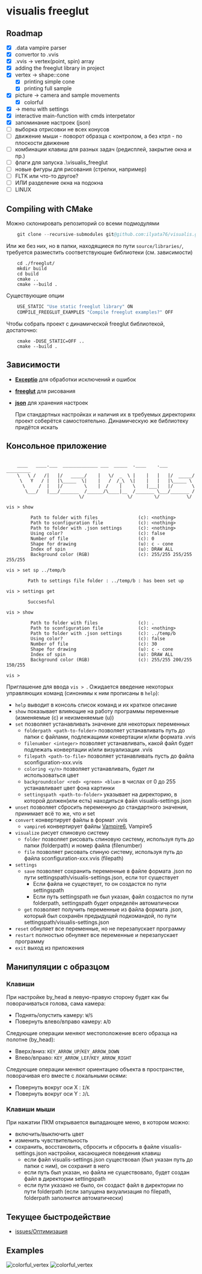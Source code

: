 # visualis freeglut
  
## Roadmap
- [x] .data vampire parser
- [x] convertor to .vvis
- [x] .vvis -> vertex(point, spin) array
- [x] adding the freeglut library in project
- [x] vertex -> shape::cone
    - [x] printing simple cone
    - [x] printing full sample
- [x] picture -> camera and sample movements
    - [x] colorful
- [x] -> menu with settings
- [x] interactive main-function with cmds interpetator
- [x] запоминание настроек (json)
- [ ] выборка отрисовки не всех конусов
- [ ] движение мыши - поворот образца с контролом, а без ктрл - по плоскости движение
- [ ] комбинации клавиш для разных задач (редисплей, закрытие окна и пр.)
- [ ] флаги для запуска .\visualis_freeglut
- [ ] новые фигуры для рисования (стрелки, например)
- [ ] FLTK или что-то другое?
- [ ] ИЛИ разделение окна на подокна
- [ ] LINUX
  
## Compiling with CMake
Можно склонировать репозиторий со всеми подмодулями  
```s
    git clone --recursive-submodules git@github.com:ilyata76/visualis.git
```
Или же без них, но в папки, находящиеся по пути `source/libraries/`, требуется разместить соответствующие библиотеки (см. зависимости)  
```
    cd ./freeglut/
    mkdir build 
    cd build
    cmake ..
    cmake --build .
```
Существующие опции
```s
    USE_STATIC "Use static freeglut library" ON
    COMPILE_FREEGLUT_EXAMPLES "Compile freeglut examples?" OFF
```
Чтобы собрать проект с динамической freeglut библиотекой, достаточно:
```
    cmake -DUSE_STATIC=OFF ..
    cmake --build .
```


## Зависимости
+ **[Exceptio](https://github.com/ilyata76/tia-Exceptio.git)** для обработки исключений и ошибок
+ **[freeglut](https://github.com/FreeGLUTProject/freeglut.git)** для рисования
+ **[json](https://github.com/nlohmann/json.git)** для хранения настроек  
  
  При стандартных настройках и наличия их в требуемых директориях проект соберётся самостоятельно. Динамическую же библиотеку придётся искать
  
## Консольное приложение
```

    ____   ____.___  _____________ ___  _____  .____    .___  _________
    \   \ /   /|   |/   _____/    |   \/  _  \ |    |   |   |/  _____/
     \   Y   / |   |\_____  \|    |   /  /_\  \|    |   |   |\_____ \
      \     /  |   |/        \    |  /    |    \    |___|   |/       \
       \___/   |___/_______  /______/\____|__  /_______ \___/_______ /
                           \/                \/        \/          \/

vis > show

         Path to folder with files               (c): <nothing>
         Path to sconfiguration file             (c): <nothing>
         Path to folder with .json settings      (c): <nothing>
         Using color?                            (c): false
         Number of file                          (c): 0
         Shape for drawing                       (u): c - cone
         Index of spin                           (u): DRAW ALL
         Background color (RGB)                  (c): 255/255 255/255 255/255

vis > set sp ../temp/b

        Path to settings file folder : ../temp/b : has been set up

vis > settings get

        Succsesful

vis > show

         Path to folder with files               (c): .
         Path to sconfiguration file             (c): <nothing>
         Path to folder with .json settings      (c): ../temp/b
         Using color?                            (c): false
         Number of file                          (c): 30
         Shape for drawing                       (u): c - cone
         Index of spin                           (u): DRAW ALL
         Background color (RGB)                  (c): 255/255 200/255 150/255

vis >
```
Приглашение для ввода `vis > `. Ожидается введение некоторых управляющих команд (синонимы к ним прописаны в `help`):
+ `help` выводит в консоль список команд и их краткое описание
+ `show` показывает влияющие на работу программы переменные (изменяемые (c) и неизменяемые (u))
+ `set` позволяет устанавливать значение для некоторых переменных
    + `folderpath <path-to-folder>` позволяет устанавливать путь до папки с файлами, подлежащими конвертации и/или формата .vvis
    + `filenumber <integer>` позволяет устанавливать, какой файл будет подлежать конвертации и/или визуализации .vvis 
    + `filepath <path-to-file>` позволяет устанавливать пусть до файла sconfiguration-xxx.vvis
    + `coloring <y/n>` позволяет устанавливать, будет ли использоваться цвет
    + `backgroundcolor <red> <green> <blue>` в числах от 0 до 255 устанавливает цвет фона картинки
    + `settingspath <path-to-folder>` указывает на директорию, в которой должен(или есть) находиться файл visualis-settings.json
+ `unset` позволяет сбросить переменную до стандартного значения, принимает всё то же, что и set
+ `convert` конвертирует файлы в формат .vvis
    + `vampire6` конвертирует файлы [Vampire6](https://github.com/richard-evans/vampire), Vampire5
+ `visualize` рисует спиновую систему
    + `folder` позволяет рисовать спиновую систему, используя путь до папки (folderpath) и номер файла (filenumber)
    + `file` позволяет рисовать спиную систему, используя путь до файла sconfiguration-xxx.vvis (filepath)
+ `settings`
    + `save` позволяет сохранить переменные в файле формата .json по пути settingspath/visualis-settings.json, если тот существует
        + Если файла не существует, то он создастся по пути settingspath
        + Если путь settingspath не был указан, файл создастся по пути folderpath, settingspath будет определён автоматически
    + `get` позволяет получить переменные из файла формата .json, который был сохранён предыдущей подкомандой, по пути settingspath/visualis-settings.json
+ `reset` обнуляет все переменные, но не перезапускает программу
+ `restart` полностью обнуляет все переменные и перезапускает программу
+ `exit` выход из приложения

## Манипуляции с образцом
  
### Клавиши
  
При настройке by_head в левую-правую сторону будет как бы поворачиваться голова, сама камера:  
+ Поднять/опустить камеру: `W`/`S`  
+ Повернуть влево/вправо камеру: `A`/`D`  
  
Следующие операции меняют местоположение всего образца на полотне (by_head):  
+ Вверх/вниз: `KEY_ARROW_UP`/`KEY_ARROW_DOWN`  
+ Влево/вправо: `KEY_ARROW_LEF`/`KEY_ARROW_RIGHT`  
  
Следующие операции меняют ориентацию объекта в пространстве, поворачивая его вместе с локальными осями:  
+ Повернуть вокруг оси X : `I`/`K`  
+ Повернуть вокруг оси Y : `J`/`L`  
  
### Клавиши мыши
  
При нажатии ПКМ открывается выпадающее меню, в котором можно:
+ включить/выключить цвет
+ изменить чувствительность
+ сохранить, восстановить, сбросить и сбросить в файле visualis-settings.json настройки, касающиеся поведения клавиш
    + если файл visualis-settings.json существовал (был указан путь до папки с ним), он сохранит в него
    + если путь был указан, но файла не существовало, будет создан файл в директории settingspath
    + если пути указано не было, он создаст файл в директории по пути folderpath (если запущена визуализация по filepath, folderpath заполнится автоматически)

  
## Текущее быстродействие
- [issues/Оптимизация](https://github.com/ilyata76/visualis/issues/12)

## Examples
![colorful_vertex](https://github.com/ilyata76/visualis/blob/master/freeglut/guide/colorful_vertex.png)
![colorful_vertex](https://github.com/ilyata76/visualis/blob/master/freeglut/guide/Curie_Ni_colorful.png)

